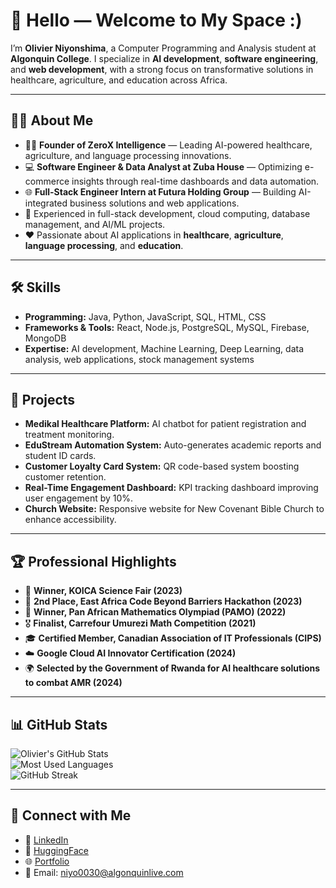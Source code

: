 # 👋 Hello — Welcome to My Space :)

I’m **Olivier Niyonshima**, a Computer Programming and Analysis student at **Algonquin College**. I specialize in **AI development**, **software engineering**, and **web development**, with a strong focus on transformative solutions in healthcare, agriculture, and education across Africa.

---

## 🧑‍💻 About Me  
- 👨‍💼 **Founder of ZeroX Intelligence** — Leading AI-powered healthcare, agriculture, and language processing innovations.  
- 💻 **Software Engineer & Data Analyst at Zuba House** — Optimizing e-commerce insights through real-time dashboards and data automation.  
- 🌐 **Full-Stack Engineer Intern at Futura Holding Group** — Building AI-integrated business solutions and web applications.  
- 🚀 Experienced in full-stack development, cloud computing, database management, and AI/ML projects.  
- ❤️ Passionate about AI applications in **healthcare**, **agriculture**, **language processing**, and **education**.

---

## 🛠️ Skills  

- **Programming:** Java, Python, JavaScript, SQL, HTML, CSS  
- **Frameworks & Tools:** React, Node.js, PostgreSQL, MySQL, Firebase, MongoDB  
- **Expertise:** AI development, Machine Learning, Deep Learning, data analysis, web applications, stock management systems  

---

## 📌 Projects  

- **Medikal Healthcare Platform:** AI chatbot for patient registration and treatment monitoring.  
- **EduStream Automation System:** Auto-generates academic reports and student ID cards.  
- **Customer Loyalty Card System:** QR code-based system boosting customer retention.  
- **Real-Time Engagement Dashboard:** KPI tracking dashboard improving user engagement by 10%.  
- **Church Website:** Responsive website for New Covenant Bible Church to enhance accessibility.

---

## 🏆 Professional Highlights  

- 🥇 **Winner, KOICA Science Fair (2023)**  
- 🥈 **2nd Place, East Africa Code Beyond Barriers Hackathon (2023)**  
- 🏅 **Winner, Pan African Mathematics Olympiad (PAMO) (2022)**  
- 🎖️ **Finalist, Carrefour Umurezi Math Competition (2021)**  
- 🎓 **Certified Member, Canadian Association of IT Professionals (CIPS)**  
- ☁️ **Google Cloud AI Innovator Certification (2024)**  
- 🌍 **Selected by the Government of Rwanda for AI healthcare solutions to combat AMR (2024)**  

---

## 📊 GitHub Stats  

![Olivier's GitHub Stats](https://github-readme-stats.vercel.app/api?username=OlivierNDev&show_icons=true&theme=radical)  
![Most Used Languages](https://github-readme-stats.vercel.app/api/top-langs/?username=OlivierNDev&layout=compact&theme=radical)  
![GitHub Streak](https://github-readme-streak-stats.herokuapp.com/?user=OlivierNDev&theme=radical)  

---

## 🔗 Connect with Me  

- 💼 [LinkedIn](https://www.linkedin.com/in/olivier-niyonshima-aa2b36236/)  
- 🤗 [HuggingFace](https://huggingface.co/OlivierNDev)  
- 🌐 [Portfolio](https://olivierndev.github.io/My-personal-Portfolio-website/)  
- 📧 Email: niyo0030@algonquinlive.com  
